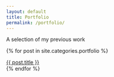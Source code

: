 ```yaml
---
layout: default
title: Portfolio
permalink: /portfolio/
---
```


A selection of my previous work

{% for post in site.categories.portfolio %}
  <div class="portfolio-entry">
  <a href="{{ post.url }}">{{ post.title }}</a>
  </div>
{% endfor %}